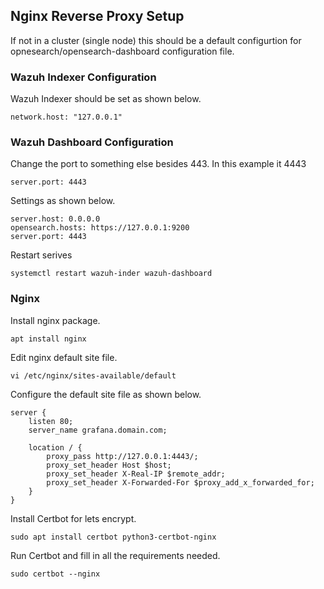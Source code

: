 ## Nginx Reverse Proxy Setup

If not in a cluster (single node) this should be a default configurtion for opnesearch/opensearch-dashboard configuration file.


### Wazuh Indexer Configuration

Wazuh Indexer should be set as shown below.

```
network.host: "127.0.0.1"
```

### Wazuh Dashboard Configuration

Change the port to  something else besides 443. In this example it 4443
```
server.port: 4443 
```

Settings as shown below. 
```
server.host: 0.0.0.0
opensearch.hosts: https://127.0.0.1:9200
server.port: 4443
```
Restart serives
```
systemctl restart wazuh-inder wazuh-dashboard
```

###  Nginx

Install nginx package.

```
apt install nginx
```

Edit nginx default site file.

```
vi /etc/nginx/sites-available/default
```

Configure the default site file as shown below.

```
server {
    listen 80;
    server_name grafana.domain.com;

    location / {
        proxy_pass http://127.0.0.1:4443/;
        proxy_set_header Host $host;
        proxy_set_header X-Real-IP $remote_addr;
        proxy_set_header X-Forwarded-For $proxy_add_x_forwarded_for;
    }
}
```
Install Certbot for lets encrypt.

```
sudo apt install certbot python3-certbot-nginx
```

Run Certbot and fill in all the requirements needed.

```
sudo certbot --nginx
```


